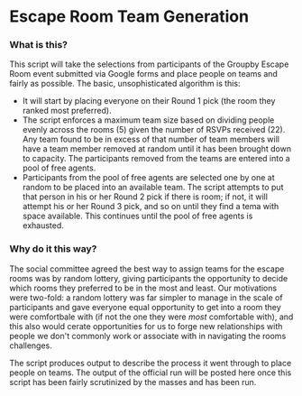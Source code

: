 # Escape Room Team Generation

### What is this?

This script will take the selections from participants of the Groupby Escape Room event submitted via Google forms and place people on teams and fairly as possible. The basic, unsophisticated algorithm is this:
- It will start by placing everyone on their Round 1 pick (the room they ranked most preferred).
- The script enforces a maximum team size based on dividing people evenly across the rooms (5) given the number of RSVPs received (22). Any team found to be in excess of that number of team members will have a team member removed at random until it has been brought down to capacity. The participants removed from the teams are entered into a pool of free agents.
-  Participants from the pool of free agents are selected one by one at random to be placed into an available team. The script attempts to put that person in his or her Round 2 pick if there is room; if not, it will attempt his or her Round 3 pick, and so on until they find a tema with space available. This continues until the pool of free agents is exhausted.

### Why do it this way?

The social committee agreed the best way to assign teams for the escape rooms was by random lottery, giving participants the opportunity to decide which rooms they preferred to be in the most and least. Our motivations were two-fold: a random lottery was far simpler to manage in the scale of participants and gave everyone equal opportunity to get into a room they were comfortbale with (if not the one they were *most* comfortable with), and this also would cerate opportunities for us to forge new relationships with people we don't commonly work or associate with in navigating the rooms challenges.

The script produces output to describe the process it went through to place people on teams. The output of the official run will be posted here once this script has been fairly scrutinized by the masses and has been run.
